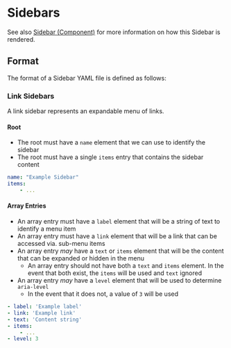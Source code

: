 # Sidebars

See also [Sidebar (Component)](../../../src/components/Sidebar) for more information on how this Sidebar is rendered.

## Format

The format of a Sidebar YAML file is defined as follows:

### Link Sidebars

A link sidebar represents an expandable menu of links.

#### Root

* The root must have a ```name``` element that we can use to identify the sidebar
* The root must have a single ```items``` entry that contains the sidebar content

```yaml
name: "Example Sidebar"
items:
    - ...
```

#### Array Entries

* An array entry must have a ```label``` element that will be a string of text to identify a menu item
* An array entry must have a ```link``` element that will be a link that can be accessed via. sub-menu items
* An array entry _may_ have a ```text``` or ```items``` element that will be the content that can be expanded or hidden in the menu
  * An array entry should not have both a ```text``` and ```items``` element. In the event that both exist, the ```items``` will be used and ```text``` ignored
* An array entry _may_ have a ```level``` element that will be used to determine ```aria-level```
  *  In the event that it does not, a value of ```3``` will be used

```yaml
- label: 'Example label'
- link: 'Example link'
- text: 'Content string'
- items:
    - ...
- level: 3
```
